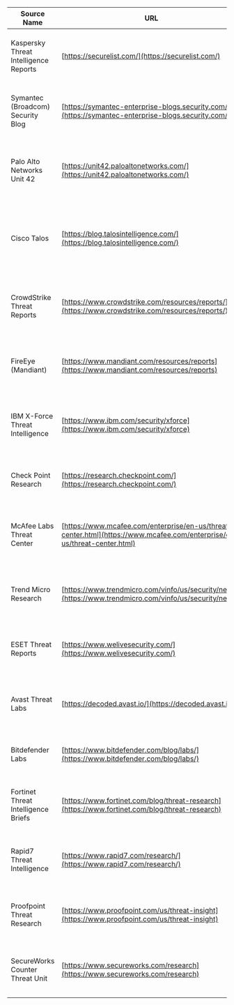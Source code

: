 | Source Name | URL | Description |
|-------------|-----|-------------|
| Kaspersky Threat Intelligence Reports | [https://securelist.com/](https://securelist.com/) | Kaspersky's threat intelligence analysis and cybersecurity research. |
| Symantec (Broadcom) Security Blog | [https://symantec-enterprise-blogs.security.com/](https://symantec-enterprise-blogs.security.com/) | Symantec's blog on cybersecurity trends and threat research. |
| Palo Alto Networks Unit 42 | [https://unit42.paloaltonetworks.com/](https://unit42.paloaltonetworks.com/) | Threat intelligence and cybersecurity reports from Palo Alto Networks. |
| Cisco Talos | [https://blog.talosintelligence.com/](https://blog.talosintelligence.com/) | Cisco's cybersecurity research and threat intelligence reports from the Talos team. |
| CrowdStrike Threat Reports | [https://www.crowdstrike.com/resources/reports/](https://www.crowdstrike.com/resources/reports/) | CrowdStrike's in-depth threat intelligence and cybersecurity reports. |
| FireEye (Mandiant) | [https://www.mandiant.com/resources/reports](https://www.mandiant.com/resources/reports) | Mandiant’s cybersecurity and threat analysis reports from FireEye. |
| IBM X-Force Threat Intelligence | [https://www.ibm.com/security/xforce](https://www.ibm.com/security/xforce) | IBM X-Force's reports on emerging cyber threats and vulnerabilities. |
| Check Point Research | [https://research.checkpoint.com/](https://research.checkpoint.com/) | Check Point's cybersecurity research and detailed threat reports. |
| McAfee Labs Threat Center | [https://www.mcafee.com/enterprise/en-us/threat-center.html](https://www.mcafee.com/enterprise/en-us/threat-center.html) | McAfee's Threat Center providing cybersecurity research and real-time data. |
| Trend Micro Research | [https://www.trendmicro.com/vinfo/us/security/news/](https://www.trendmicro.com/vinfo/us/security/news/) | Trend Micro’s latest cybersecurity research and threat analysis. |
| ESET Threat Reports | [https://www.welivesecurity.com/](https://www.welivesecurity.com/) | ESET's cybersecurity reports and threat intelligence content. |
| Avast Threat Labs | [https://decoded.avast.io/](https://decoded.avast.io/) | Avast’s research and cybersecurity analysis from its Threat Labs. |
| Bitdefender Labs | [https://www.bitdefender.com/blog/labs/](https://www.bitdefender.com/blog/labs/) | Bitdefender’s research and cybersecurity threat intelligence. |
| Fortinet Threat Intelligence Briefs | [https://www.fortinet.com/blog/threat-research](https://www.fortinet.com/blog/threat-research) | Fortinet’s threat intelligence briefs and cybersecurity insights. |
| Rapid7 Threat Intelligence | [https://www.rapid7.com/research/](https://www.rapid7.com/research/) | Rapid7’s threat intelligence reports and security research. |
| Proofpoint Threat Research | [https://www.proofpoint.com/us/threat-insight](https://www.proofpoint.com/us/threat-insight) | Proofpoint’s research on advanced persistent threats and cybersecurity. |
| SecureWorks Counter Threat Unit | [https://www.secureworks.com/research](https://www.secureworks.com/research) | SecureWorks’ cybersecurity research and counter-threat insights. |
